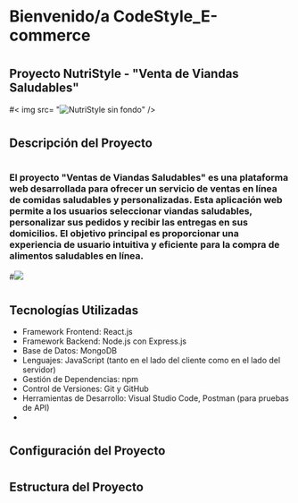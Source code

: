 # Bienvenido/a CodeStyle_E-commerce 
# <h2> Proyecto NutriStyle - "Venta de Viandas Saludables" </h2>
#< img src= "![NutriStyle sin fondo](https://github.com/CodeSystem2022/CodeStyle_E-commerce/assets/91997517/d7a8832e-575d-46e7-acf0-a48a8706e164)" />

# <h2> Descripción del Proyecto </h2>
# <h3> El proyecto "Ventas de Viandas Saludables" es una plataforma web desarrollada para ofrecer un servicio de ventas en línea de comidas saludables y personalizadas. Esta aplicación web permite a los usuarios seleccionar viandas saludables, personalizar sus pedidos y recibir las entregas en sus domicilios. El objetivo principal es proporcionar una experiencia de usuario intuitiva y eficiente para la compra de alimentos saludables en línea. </h3>
#<img src= ![home](https://github.com/CodeSystem2022/CodeStyle_E-commerce/assets/91997517/ce6e9ad0-8d66-411c-b012-e86aaf17ee12)/>

# <h2>Tecnologías Utilizadas</h2>
* Framework Frontend: React.js
* Framework Backend: Node.js con Express.js
* Base de Datos: MongoDB
* Lenguajes: JavaScript (tanto en el lado del cliente como en el lado del servidor)
* Gestión de Dependencias: npm
* Control de Versiones: Git y GitHub
* Herramientas de Desarrollo: Visual Studio Code, Postman (para pruebas de API)
* 
# <h2>Configuración del Proyecto </h2>
# <h2> Estructura del Proyecto</h2>
# <h2> </h2>
# <h2> </h2>
